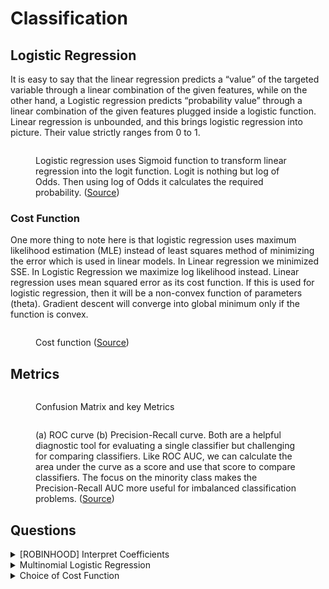 # Classification

## Logistic Regression

It is easy to say that the linear regression predicts a “value” of the targeted variable through a linear combination of the given features, while on the other hand, a Logistic regression predicts “probability value” through a linear combination of the given features plugged inside a logistic function. Linear regression is unbounded, and this brings logistic regression into picture. Their value strictly ranges from 0 to 1.

<figure><img src="../_build/html/_images/image3.PNG" alt=""><figcaption><p>Logistic regression uses Sigmoid function to transform linear regression into the logit function. Logit is nothing but log of Odds. Then using log of Odds it calculates the required probability. (<a href="https://www.vebuso.com/2020/02/linear-to-logistic-regression-explained-step-by-step/">Source</a>)</p></figcaption></figure>

### Cost Function

One more thing to note here is that logistic regression uses maximum likelihood estimation (MLE) instead of least squares method of minimizing the error which is used in linear models. In Linear regression we minimized SSE. In Logistic Regression we maximize log likelihood instead. Linear regression uses mean squared error as its cost function. If this is used for logistic regression, then it will be a non-convex function of parameters (theta). Gradient descent will converge into global minimum only if the function is convex.

<figure><img src="../_build/html/_images/image4.PNG" alt=""><figcaption><p>Cost function (<a href="https://pvgisours.tistory.com/59">Source</a>)</p></figcaption></figure>

## Metrics

<figure><img src="../_build/html/_images/image5.PNG" alt=""><figcaption><p>Confusion Matrix and key Metrics</p></figcaption></figure>

<figure><img src="../_build/html/_images/image6.PNG" alt=""><figcaption><p>(a) ROC curve (b) Precision-Recall curve. Both are a helpful diagnostic tool for evaluating a single classifier but challenging for comparing classifiers. Like ROC AUC, we can calculate the area under the curve as a score and use that score to compare classifiers. The focus on the minority class makes the Precision-Recall AUC more useful for imbalanced classification problems. (<a href="https://machinelearningmastery.com/tour-of-evaluation-metrics-for-imbalanced-classification/">Source</a>)</p></figcaption></figure>

## Questions

<details>

<summary>[ROBINHOOD] Interpret Coefficients</summary>

How would you interpret coefficients of logistic regression for categorical and boolean variables?

**Answer**

**Reference:** [Explanation](https://www.displayr.com/how-to-interpret-logistic-regression-coefficients/)

Let's explain this using an example. The table below shows the main outputs from the logistic regression. It is very obvious which are the categorial variables out here: ![](../contents/Algorithms/images/image1.png)

The first category (usually not shown) has a coefficient of $$0$$. So, if we can say, for example, that:

* The effect of having a DSL service versus having no DSL service $$(0.92 - 0 = 0.92)$$ is a little more than twice as big in terms of leading to churn as is the effect of being a senior citizen $$(0.41)$$.
* The effect of having a Fiber optic service is approximately twice as big as having a DSL service.
* If somebody has a One-year contract and a DSL service, these two effects almost completely cancel each other out.

Consider the scenario of a senior citizen with a $$2$$ month tenure, with no internet service, a one-year contract and a monthly charge of $100. If we compute all the effects and add them up we have:

$$0.41$$ (Senior Citizen = Yes) $$- 0.06 (2*-0.03$$; tenure) $$+ 0$$ (no internet service) $$- 0.88$$ (one year contract) $$+ 0 (100*0$$; monthly charge) $$= -0.53$$.

We then need to add the (Intercept), also sometimes called the constant, which gives us $$-0.53- 1.41 = -1.94$$. To make the next bit a little more transparent, I am going to substitute $$-1.94$$ with $$x$$. The logistic transformation is:

Probability $$= \frac{1} {1 + \exp^{-x}} = \frac{1}{1 + \exp^{1.94}} = 0.13 = 13\%$$.

Thus, the senior citizen with a $$2$$ month tenure, no internet service, a one-year contract, and a monthly charge of \$$$100$$, is predicted as having a $$13%$$ chance of cancelling their subscription. By contrast if we redo this, just changing one thing, which is substituting the effect for no internet service $$(0)$$ with that for a fiber optic connection $$(1.86)$$, we compute that they have a $$48%$$ chance of cancelling.

</details>

<details>

<summary>Multinomial Logistic Regression</summary>

Can Logistic Regression be used for multi class classification?

**Answer**

Logistic regression, by default, is limited to two-class classification problems. Some extensions like one-vs-rest can allow logistic regression to be used for multi-class classification problems, although they require that the classification problem first be transformed into multiple binary classification problems.

Multinomial logistic regression algorithm is an extension to the logistic regression model that involves changing the loss function to cross-entropy loss and predict probability distribution to a multinomial probability distribution to natively support multi-class classification problems.

</details>

<details>

<summary>Choice of Cost Function</summary>

In what situations would you recommend using one metric over the another for classification models?

**Answer**

It all depends on the use case. For example, a diagnostic lab will be concerned with incorrect positive diagnosis. Hence, they will aim for a high specificity value. On the other hand, for a model predicting loan default rate the goal is to identify even a small chance of default, hence we need the model to maximize sensitivity.

</details>
